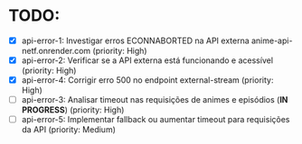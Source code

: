 # TODO:

- [x] api-error-1: Investigar erros ECONNABORTED na API externa anime-api-netf.onrender.com (priority: High)
- [x] api-error-2: Verificar se a API externa está funcionando e acessível (priority: High)
- [x] api-error-4: Corrigir erro 500 no endpoint external-stream (priority: High)
- [ ] api-error-3: Analisar timeout nas requisições de animes e episódios (**IN PROGRESS**) (priority: High)
- [ ] api-error-5: Implementar fallback ou aumentar timeout para requisições da API (priority: Medium)
